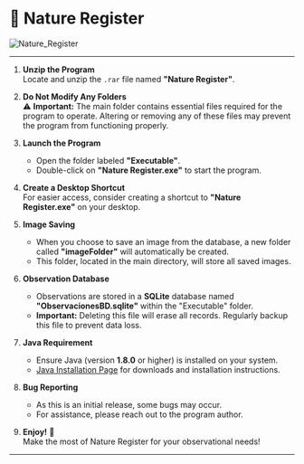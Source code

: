 # 🌿 Nature Register

![Nature_Register](https://github.com/user-attachments/assets/4e35eb58-ff75-4b1c-839e-59289e54fce1)

---

1. **Unzip the Program**  
   Locate and unzip the `.rar` file named **"Nature Register"**.

2. **Do Not Modify Any Folders**  
   ⚠️ **Important:** The main folder contains essential files required for the program to operate. Altering or removing any of these files may prevent the program from functioning properly.

3. **Launch the Program**  
   - Open the folder labeled **"Executable"**.
   - Double-click on **"Nature Register.exe"** to start the program.

4. **Create a Desktop Shortcut**  
   For easier access, consider creating a shortcut to **"Nature Register.exe"** on your desktop.

5. **Image Saving**  
   - When you choose to save an image from the database, a new folder called **"imageFolder"** will automatically be created.
   - This folder, located in the main directory, will store all saved images.

6. **Observation Database**  
   - Observations are stored in a **SQLite** database named **"ObservacionesBD.sqlite"** within the "Executable" folder.
   - **Important:** Deleting this file will erase all records. Regularly backup this file to prevent data loss.

7. **Java Requirement**  
   - Ensure Java (version **1.8.0** or higher) is installed on your system.  
   - [Java Installation Page](https://www.java.com) for downloads and installation instructions.

8. **Bug Reporting**  
   - As this is an initial release, some bugs may occur.  
   - For assistance, please reach out to the program author.

9. **Enjoy!** 🎉  
   Make the most of Nature Register for your observational needs!

---
